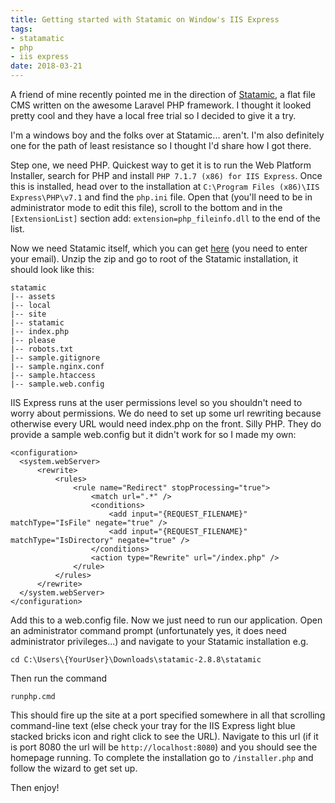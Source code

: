 ```yaml
---
title: Getting started with Statamic on Window's IIS Express
tags:
- statamatic
- php
- iis express
date: 2018-03-21
---
```

A friend of mine recently pointed me in the direction of [Statamic][1], a flat file CMS written on the awesome Laravel PHP framework. I thought it looked pretty cool and they have a local free trial so I decided to give it a try. 

I'm a windows boy and the folks over at Statamic... aren't. I'm also definitely one for the path of least resistance so I thought I'd share how I got there.

Step one, we need PHP. Quickest way to get it is to run the Web Platform Installer, search for PHP and install `PHP 7.1.7 (x86) for IIS Express`. Once this is installed, head over to the installation at `C:\Program Files (x86)\IIS Express\PHP\v7.1` and find the `php.ini` file. Open that (you'll need to be in administrator mode to edit this file), scroll to the bottom and in the `[ExtensionList]` section add: `extension=php_fileinfo.dll` to the end of the list.

Now we need Statamic itself, which you can get [here][2] (you need to enter your email). Unzip the zip and go to root of the Statamic installation, it should look like this:

    statamic
    |-- assets
    |-- local
    |-- site
    |-- statamic
    |-- index.php
    |-- please
    |-- robots.txt
    |-- sample.gitignore
    |-- sample.nginx.conf
    |-- sample.htaccess
    |-- sample.web.config

IIS Express runs at the user permissions level so you shouldn't need to worry about permissions. We do need to set up some url rewriting because otherwise every URL would need index.php on the front. Silly PHP. They do provide a sample web.config but it didn't work for so I made my own:

    <configuration> 
      <system.webServer>
          <rewrite>
              <rules>
                  <rule name="Redirect" stopProcessing="true">
                      <match url=".*" />
                      <conditions>
                          <add input="{REQUEST_FILENAME}" matchType="IsFile" negate="true" />
                          <add input="{REQUEST_FILENAME}" matchType="IsDirectory" negate="true" />
                      </conditions>
                      <action type="Rewrite" url="/index.php" />
                  </rule>
              </rules>
          </rewrite>
      </system.webServer>
    </configuration>

Add this to a web.config file. Now we just need to run our application. Open an administrator command prompt (unfortunately yes, it does need administrator privileges...) and navigate to your Statamic installation e.g.

    cd C:\Users\{YourUser}\Downloads\statamic-2.8.8\statamic

Then run the command

    runphp.cmd

This should fire up the site at a port specified somewhere in all that scrolling command-line text (else check your tray for the IIS Express light blue stacked bricks icon and right click to see the URL). Navigate to this url (if it is port 8080 the url will be `http://localhost:8080`) and you should see the homepage running. To complete the installation go to `/installer.php` and follow the wizard to get set up.

Then enjoy!

  [1]: https://statamic.com/
  [2]: https://statamic.com/try